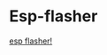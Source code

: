 # Esp-flasher

<!DOCTYPE html>
<html>
<body>



<p><a href="https://rawcdn.githack.com/Musaiyaf/Esp-flasher/d437c46e42ffd2184067590dea07d608f33fda30/flasher1.html">esp flasher!</a></p>

</body>
</html>

